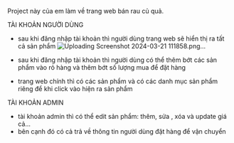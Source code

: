Project này của em làm về trang web bán rau củ quả. 

TÀI KHOẢN NGƯỜI DÙNG
- sau khi đăng nhập tài khoản thì người dùng trang web sẽ hiển thị ra tất cả sản phẩm
![Uploading Screenshot 2024-03-21 111858.png…]()


- sau khi đăng nhập tài khoản thì người dùng có thể thêm bớt các sản phẩm vào rỏ hàng và thêm bớt số lượng mua để đặt hàng
- trang web chính thì có các sản phẩm và có các danh mục sản phẩm riêng để khi click vào hiện ra sản phẩm

TÀI KHOẢN ADMIN
- tài khoản admin thì có thể edit sản phẩm: thêm, sửa , xóa và update giá cả...
- bên cạnh đó có cả trả về thông tin người dùng đặt hàng để vận chuyển
